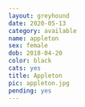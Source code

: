 ```yaml
---
layout: greyhound
date: 2020-05-13
category: available
name: appleton
sex: female
dob: 2018-04-20
color: black
cats: yes
title: Appleton
pic: appleton.jpg
pending: yes
---
```


